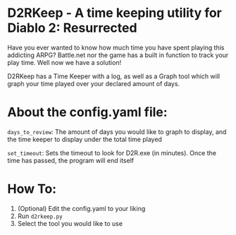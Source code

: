 # D2RKeep - A time keeping utility for Diablo 2: Resurrected

Have you ever wanted to know how much time you have spent playing this addicting ARPG? Battle.net nor the game has a built in function to track your play time. Well now we have a solution! 

D2RKeep has a Time Keeper with a log, as well as a Graph tool which will graph your time played over your declared amount of days.

# About the config.yaml file:
```days_to_review```: The amount of days you would like to graph to display, and the time keeper to display under the total time played

```set_timeout```: Sets the timeout to look for D2R.exe (in minutes). Once the time has passed, the program will end itself

# How To:
1. (Optional) Edit the config.yaml to your liking
1. Run ```d2rkeep.py```
2. Select the tool you would like to use
